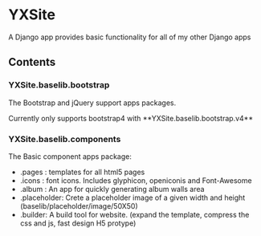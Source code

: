 # YXSite

A Django app provides basic functionality for all of my other Django apps

## Contents

### YXSite.baselib.bootstrap
The Bootstrap and jQuery support apps packages.
<p/>
Currently only supports bootstrap4 with **YXSite.baselib.bootstrap.v4**

### YXSite.baselib.components
The Basic component apps package:

- .pages : templates for all html5 pages
- .icons : font icons. Includes glyphicon, openiconis and Font-Awesome
- .album : An app for quickly generating album walls area
- .placeholder: Crete a placeholder image of a given width and height (baselib/placeholder/image/50X50)
- .builder: A build tool for website. (expand the template, compress the css and js, fast design H5 protype)

